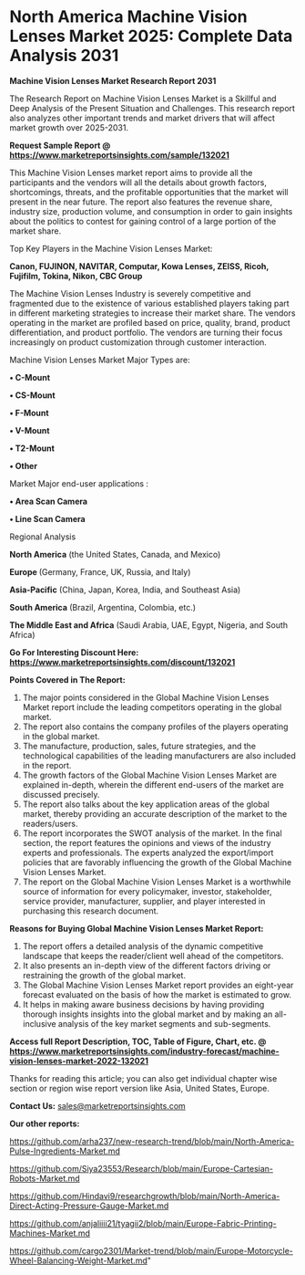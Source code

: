 # North America Machine Vision Lenses Market 2025: Complete Data Analysis 2031

<strong>Machine Vision Lenses Market Research Report 2031</strong>

The Research Report on Machine Vision Lenses Market is a Skillful and Deep Analysis of the Present Situation and Challenges. This research report also analyzes other important trends and market drivers that will affect market growth over 2025-2031.

<strong>Request Sample Report @ <a href=https://www.marketreportsinsights.com/sample/132021>https://www.marketreportsinsights.com/sample/132021</a></strong>

This Machine Vision Lenses market report aims to provide all the participants and the vendors will all the details about growth factors, shortcomings, threats, and the profitable opportunities that the market will present in the near future. The report also features the revenue share, industry size, production volume, and consumption in order to gain insights about the politics to contest for gaining control of a large portion of the market share.

Top Key Players in the Machine Vision Lenses Market:

<strong>Canon, FUJINON, NAVITAR, Computar, Kowa Lenses, ZEISS, Ricoh, Fujifilm, Tokina, Nikon, CBC Group</strong>

The Machine Vision Lenses Industry is severely competitive and fragmented due to the existence of various established players taking part in different marketing strategies to increase their market share. The vendors operating in the market are profiled based on price, quality, brand, product differentiation, and product portfolio. The vendors are turning their focus increasingly on product customization through customer interaction.

Machine Vision Lenses Market Major Types are:

<strong>• C-Mount

• CS-Mount

• F-Mount

• V-Mount

• T2-Mount

• Other</strong>

Market Major end-user applications :

<strong>• Area Scan Camera

• Line Scan Camera</strong>

Regional Analysis

</u><strong><b>North America</b></strong> (the United States, Canada, and Mexico)

<strong><b>Europe </b></strong>(Germany, France, UK, Russia, and Italy)

<strong><b>Asia-Pacific</b></strong> (China, Japan, Korea, India, and Southeast Asia)

<strong><b>South America</b></strong> (Brazil, Argentina, Colombia, etc.)

<strong><b>The Middle East and Africa</b></strong> (Saudi Arabia, UAE, Egypt, Nigeria, and South Africa)

<strong>Go For Interesting Discount Here: <a href=https://www.marketreportsinsights.com/discount/132021>https://www.marketreportsinsights.com/discount/132021</a></strong>

<strong>Points Covered in The Report:</strong>
<ol>
  <li>The major points considered in the Global Machine Vision Lenses Market report include the leading competitors operating in the global market.</li>
  <li>The report also contains the company profiles of the players operating in the global market.</li>
  <li>The manufacture, production, sales, future strategies, and the technological capabilities of the leading manufacturers are also included in the report.</li>
  <li>The growth factors of the Global Machine Vision Lenses Market are explained in-depth, wherein the different end-users of the market are discussed precisely.</li>
  <li>The report also talks about the key application areas of the global market, thereby providing an accurate description of the market to the readers/users.</li>
  <li>The report incorporates the SWOT analysis of the market. In the final section, the report features the opinions and views of the industry experts and professionals. The experts analyzed the export/import policies that are favorably influencing the growth of the Global Machine Vision Lenses Market.</li>
  <li>The report on the Global Machine Vision Lenses Market is a worthwhile source of information for every policymaker, investor, stakeholder, service provider, manufacturer, supplier, and player interested in purchasing this research document.</li>
</ol>
<strong>Reasons for Buying Global Machine Vision Lenses Market Report:</strong>

<ol>
  <li>The report offers a detailed analysis of the dynamic competitive landscape that keeps the reader/client well ahead of the competitors.</li>
  <li>It also presents an in-depth view of the different factors driving or restraining the growth of the global market.</li>
  <li>The Global Machine Vision Lenses Market report provides an eight-year forecast evaluated on the basis of how the market is estimated to grow.</li>
  <li>It helps in making aware business decisions by having providing thorough insights insights into the global market and by making an all-inclusive analysis of the key market segments and sub-segments.</li>
</ol>
<strong>Access full Report Description, TOC, Table of Figure, Chart, etc. @ <a href=https://www.marketreportsinsights.com/industry-forecast/machine-vision-lenses-market-2022-132021>https://www.marketreportsinsights.com/industry-forecast/machine-vision-lenses-market-2022-132021</a></strong>


Thanks for reading this article; you can also get individual chapter wise section or region wise report version like Asia, United States, Europe.

<strong>Contact Us:</strong>
sales@marketreportsinsights.com

<strong>Our other reports:</strong>

<a href=https://github.com/arha237/new-research-trend/blob/main/North-America-Pulse-Ingredients-Market.md>https://github.com/arha237/new-research-trend/blob/main/North-America-Pulse-Ingredients-Market.md</a>

<a href=https://github.com/Siya23553/Research/blob/main/Europe-Cartesian-Robots-Market.md>https://github.com/Siya23553/Research/blob/main/Europe-Cartesian-Robots-Market.md</a>

<a href=https://github.com/Hindavi9/researchgrowth/blob/main/North-America-Direct-Acting-Pressure-Gauge-Market.md>https://github.com/Hindavi9/researchgrowth/blob/main/North-America-Direct-Acting-Pressure-Gauge-Market.md</a>

<a href=https://github.com/anjaliiii21/tyagii2/blob/main/Europe-Fabric-Printing-Machines-Market.md>https://github.com/anjaliiii21/tyagii2/blob/main/Europe-Fabric-Printing-Machines-Market.md</a>

<a href=https://github.com/cargo2301/Market-trend/blob/main/Europe-Motorcycle-Wheel-Balancing-Weight-Market.md>https://github.com/cargo2301/Market-trend/blob/main/Europe-Motorcycle-Wheel-Balancing-Weight-Market.md</a>"
